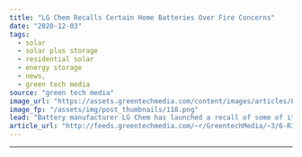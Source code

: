 ```yaml
---
title: "LG Chem Recalls Certain Home Batteries Over Fire Concerns"
date: "2020-12-03"
tags: 
  - solar
  - solar plus storage 
  - residential solar
  - energy storage
  - news,
  - green tech media
source: "green tech media"
image_url: "https://assets.greentechmedia.com/content/images/articles/LG_Chem_Residential_Battery_XL.png"
image_fp: "/assets/img/post_thumbnails/118.png"
lead: "Battery manufacturer LG Chem has launched a recall of some of its Resu 10H residential battery products in the interest of fire safety. The recall affects certain battery systems containing cells from specific lots produced in 2017 and 2018, accordin ..."
article_url: "http://feeds.greentechmedia.com/~r/GreentechMedia/~3/6-RIWtrR7Bg/lg-chem-recalls-certain-home-batteries-over-fire-concerns"
---
```


---
